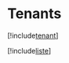 # Tenants

[!include[tenant](tenants.tenant.autogen.md)]

[!include[liste](tenants.liste.autogen.md)]


















































































































































